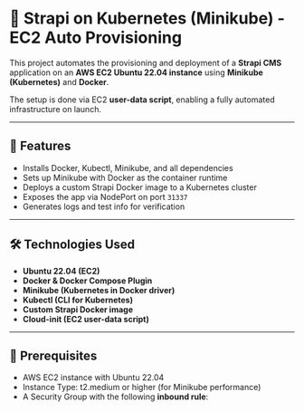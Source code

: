 # 🚀 Strapi on Kubernetes (Minikube) - EC2 Auto Provisioning

This project automates the provisioning and deployment of a **Strapi CMS** application on an **AWS EC2 Ubuntu 22.04 instance** using **Minikube (Kubernetes)** and **Docker**.

The setup is done via EC2 **user-data script**, enabling a fully automated infrastructure on launch.

---

## 📌 Features

- Installs Docker, Kubectl, Minikube, and all dependencies
- Sets up Minikube with Docker as the container runtime
- Deploys a custom Strapi Docker image to a Kubernetes cluster
- Exposes the app via NodePort on port `31337`
- Generates logs and test info for verification

---

## 🛠️ Technologies Used

- **Ubuntu 22.04 (EC2)**
- **Docker & Docker Compose Plugin**
- **Minikube (Kubernetes in Docker driver)**
- **Kubectl (CLI for Kubernetes)**
- **Custom Strapi Docker image**
- **Cloud-init (EC2 user-data script)**

---

## 🚧 Prerequisites

- AWS EC2 instance with Ubuntu 22.04
- Instance Type: t2.medium or higher (for Minikube performance)
- A Security Group with the following **inbound rule**:
